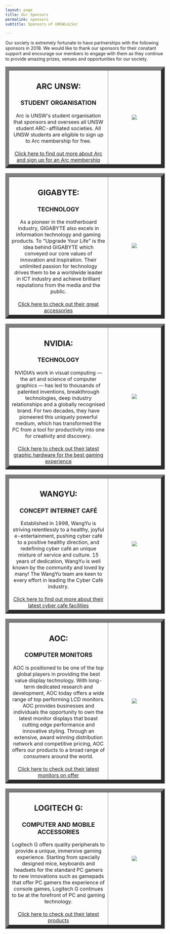 ```yaml
---
layout: page
title: Our Sponsors
permalink: sponsors
subtitle: Sponsors of UNSWLoLSoc

---
```

Our society is extremely fortunate to have partnerships with the following sponsors in 2018. We would like to thank our sponsors for their constant support and encourage our members to engage with them as they continue to provide amazing prizes, venues
and opportunities for our society.

<table border="11">
  <tr>
    <td style="width: 65%; text-align: center;">
      <h2><b> ARC UNSW:</b></h2>
      <h3> STUDENT ORGANISATION </h3>
      Arc is UNSW's student organisation that sponsors and oversees all UNSW student ARC-affiliated societies. All UNSW students are eligible to sign up to Arc membership for free.
      <br><br> <a href="https://www.arc.unsw.edu.au/" target="_blank">Click here to find out more about Arc and sign up for an Arc membership</a>
    </td>
    <td style="text-align: center;">
      <img src="https://xelus22.github.io/LoLSocWebpage/uploads/Arc (Black on White).jpg">
    </td>

  </tr>
</table>

<p></p>
<p></p>

<table border="11">
  <tr>
    <td style="width: 65%; text-align: center;">
      <h2><b> GIGABYTE:</b></h2>
      <h3> TECHNOLOGY </h3>
      As a pioneer in the motherboard industry, GIGABYTE also excels in information technology and gaming products. To "Upgrade Your Life" is the idea behind GIGABYTE which conveyed our core values of innovation and inspiration. Their unlimited passion for
      technology drives them to be a worldwide leader in ICT industry and achieve brilliant reputations from the media and the public.
      <br><br> <a href="http://www.gigabyte.com.au/" target="_blank">Click here to check out their great accessories</a>
    </td>
    <td style="text-align: center;">
      <img src="https://xelus22.github.io/LoLSocWebpage/uploads/Gigabyte.jpg">
    </td>

  </tr>
</table>

<p></p>
<p></p>

<table border="11">
  <tr>
    <td style="width: 65%; text-align: center;">
      <h2><b> NVIDIA:</b></h2>
      <h3> TECHNOLOGY </h3>
      NVIDIA’s work in visual computing — the art and science of computer graphics — has led to thousands of patented inventions, breakthrough technologies, deep industry relationships and a globally recognised brand. For two decades, they have pioneered this
      uniquely powerful medium, which has transformed the PC from a tool for productivity into one for creativity and discovery.
      <br><br> <a href="https://www.nvidia.com/en-au/geforce/products/store/" target="_blank">Click here to check out their latest graphic hardware for the best gaming experience</a>
    </td>
    <td style="text-align: center;">
      <img src="https://xelus22.github.io/LoLSocWebpage/uploads/static1.squarespace.jpg">
    </td>

  </tr>
</table>

<p></p>
<p></p>

<table border="11">
  <tr>
    <td style="width: 65%; text-align: center;">
      <h2><b> WANGYU:</b></h2>
      <h3> CONCEPT INTERNET CAFÉ </h3>
      Established in 1998, WangYu is striving relentlessly to a healthy, joyful e-entertainment, pushing cyber café to a positive healthy direction, and redefining cyber café an unique mixture of service and culture. 15 years of dedication, WangYu is well known
      by the community and loved by many! The WangYu team are keen to every effort in leading the Cyber Café industry.
      <br><br> <a href="https://www.wangyu.com.au/" target="_blank">Click here to find out more about their latest cyber cafe facilities</a>
    </td>
    <td style="text-align: center;">
      <img src="https://xelus22.github.io/LoLSocWebpage/uploads/WangYu.png">
    </td>

  </tr>
</table>

<p></p>
<p></p>

<table border="11">
  <tr>
    <td style="width: 65%; text-align: center;">
      <h2><b> AOC:</b></h2>
      <h3> COMPUTER MONITORS </h3>
      AOC is positioned to be one of the top global players in providing the best value display technology. With long-term dedicated research and development, AOC today offers a wide range of top performing LCD monitors. AOC provides businesses and individuals
      the opportunity to own the latest monitor displays that boast cutting edge performance and innovative styling. Through an extensive, award winning distribution network and competitive pricing, AOC offers our products to a broad range of consumers
      around the world.
      <br><br> <a href="https://au.aoc.com/" target="_blank">Click here to check out their latest monitors on offer</a>
    </td>
    <td style="text-align: center;">
      <img src="https://xelus22.github.io/LoLSocWebpage/uploads/logo-blue.png">
    </td>

  </tr>
</table>

<p></p>
<p></p>

<table border="11">
  <tr>
    <td style="width: 65%; text-align: center;">
      <h2><b> LOGITECH G:</b></h2>
      <h3> COMPUTER AND MOBILE ACCESSORIES </h3>
      Logitech G offers quality peripherals to provide a unique, immersive gaming experience. Starting from specially designed mice, keyboards and headsets for the standard PC gamers to new innovations such as gamepads that offer PC gamers the experience of
      console games, Logitech G continues to be at the forefront of PC and gaming technology.
      <br><br> <a href="https://www.logitechg.com/en-au" target="_blank">Click here to check out their latest products</a>
    </td>
    <td style="text-align: center;">
      <img src="https://xelus22.github.io/LoLSocWebpage/uploads/89yCgDMw.png">
    </td>

  </tr>
</table>
